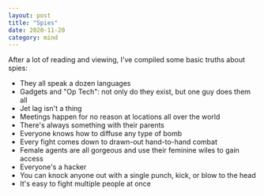 ```yaml
---
layout: post
title: "Spies"
date: 2020-11-20
category: mind
---
```


After a lot of reading and viewing, I've compiled some basic truths about spies:

- They all speak a dozen languages
- Gadgets and "Op Tech": not only do they exist, but one guy does them all
- Jet lag isn't a thing
- Meetings happen for no reason at locations all over the world
- There's always something with their parents
- Everyone knows how to diffuse any type of bomb
- Every fight comes down to drawn-out hand-to-hand combat
- Female agents are all gorgeous and use their feminine wiles to gain access
- Everyone's a hacker
- You can knock anyone out with a single punch, kick, or blow to the head
- It's easy to fight multiple people at once
